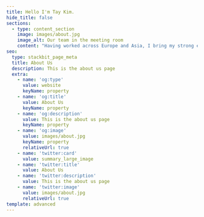 ```yaml
---
title: Hello I'm Tay Kim.
hide_title: false
sections:
  - type: content_section
    image: images/about.jpg
    image_alt: Our team in the meeting room
    content: "Having worked across Europe and Asia, I bring my strong experience in user research, UX/ UI design, and design innovation approaches to customer UX projects for a seamless digital product experience.\n\nI regard myself as a co-innovator with both end-users and solution/ business experts which I apply to create meaningful end-user experiences by simplifying complex systems and bringing concepts to life. I'm passionate about the intersection of design, technology, and business to bring disruptive, yet meaningful impacts for users, society and beyond.\n\nIn my free time, I like to run, cook, and recently started to draw children's books. I also enjoy doing just about anything with the three ladies in my life – wife and two little daughters.\n\nMore about me |\_[linkedin.com/in/tay-kim](http://www.linkedin.com/in/tay-kim)\n"
seo:
  type: stackbit_page_meta
  title: About Us
  description: This is the about us page
  extra:
    - name: 'og:type'
      value: website
      keyName: property
    - name: 'og:title'
      value: About Us
      keyName: property
    - name: 'og:description'
      value: This is the about us page
      keyName: property
    - name: 'og:image'
      value: images/about.jpg
      keyName: property
      relativeUrl: true
    - name: 'twitter:card'
      value: summary_large_image
    - name: 'twitter:title'
      value: About Us
    - name: 'twitter:description'
      value: This is the about us page
    - name: 'twitter:image'
      value: images/about.jpg
      relativeUrl: true
template: advanced
---
```

